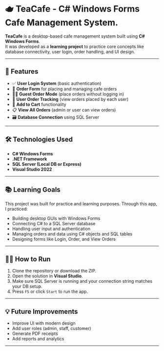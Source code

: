 # 🫖 TeaCafe - C# Windows Forms Cafe Management System.

**TeaCafe** is a desktop-based cafe management system built using **C# Windows Forms**.  
It was developed as a **learning project** to practice core concepts like database connectivity, user login, order handling, and UI design.

---

## 📌 Features

- ✅ **User Login System** (basic authentication)
- 🧾 **Order Form** for placing and managing cafe orders
- 🙋‍♂️ **Guest Order Mode** (place orders without logging in)
- 👥 **User Order Tracking** (view orders placed by each user)
- 🛒 **Add to Cart** functionality
- 📋 **View All Orders** (admin or user can view orders)
- 🗃️ **Database Connection** using SQL Server

---

## 🛠️ Technologies Used

- **C# Windows Forms**
- **.NET Framework**
- **SQL Server (Local DB or Express)**
- **Visual Studio 2022**

---

## 📚 Learning Goals

This project was built for practice and learning purposes. Through this app, I practiced:

- Building desktop GUIs with Windows Forms
- Connecting C# to a SQL Server database
- Handling user input and authentication
- Managing orders and data using C# objects and SQL tables
- Designing forms like Login, Order, and View Orders

---

## 🏃‍♂️ How to Run

1. Clone the repository or download the ZIP.
2. Open the solution in **Visual Studio**.
3. Make sure SQL Server is running and your connection string matches your DB setup.
4. Press `F5` or click `Start` to run the app.

---

## 💡 Future Improvements

- Improve UI with modern design
- Add user roles (admin, staff, customer)
- Generate PDF receipts
- Add reports and analytics

---
